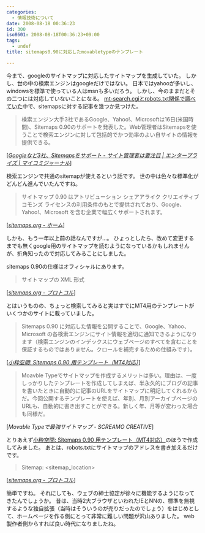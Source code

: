 ```yaml
---
categories:
  - 情報技術について
date: 2008-08-18 00:36:23
id: 300
iso8601: 2008-08-18T00:36:23+09:00
tags:
  - undef
title: sitemaps0.90に対応したmovabletypeのテンプレート

---
```


<p>今まで、googleのサイトマップに対応したサイトマップを生成していた。
しかし、世の中の検索エンジンはgoogleだけではない。
日本ではyahooが多いし、windowsを標準で使っている人はmsnも多いだろう。
しかし、今のままだとその二つには対応していないことになる。
<a href="http://www.nqou.net/2008/08/17/131943">mt-search.cgiとrobots.txt関係で調べていた</a>中で、sitemapsに対する記事を幾つか見つけた。</p>

<blockquote cite="http://journal.mycom.co.jp/news/2006/11/16/340.html" title="Googleなど3社、Sitemapsをサポート - サイト管理者は要注目 | エンタープライズ | マイコミジャーナル" class="blockquote"><p>検索エンジン大手3社であるGoogle、Yahoo!、Microsoftは16日(米国時間)、Sitemaps 0.90のサポートを発表した。Web管理者はSitemapsを使うことで検索エンジンに対して包括的でかつ効率のよい自サイトの情報を提供できる。</p></blockquote>

<div class="cite">[<cite><a href="http://news.mynavi.jp/news/2006/11/16/340.html">Googleなど3社、Sitemapsをサポート - サイト管理者は要注目 | エンタープライズ | マイコミジャーナル</a></cite>]</div>

<p>検索エンジンで共通のsitemapが使えるという話です。
世の中は色々な標準化がどんどん進んでいたんですね。</p>

<blockquote cite="http://www.sitemaps.org/ja/" title="sitemaps.org - ホーム" class="blockquote"><p>サイトマップ 0.90 はアトリビューション シェアアライク クリエイティブ コモンズ ライセンスの利用条件のもとで提供されており、Google、Yahoo!、Microsoft を含む企業で幅広くサポートされます。</p></blockquote>

<div class="cite">[<cite><a href="http://www.sitemaps.org/ja/">sitemaps.org - ホーム</a></cite>]</div>

<p>しかも、もう一年以上前の話なんですが&#133;。
ひょっとしたら、改めて変更するまでも無くgoogle用のサイトマップを読むようになっているかもしれませんが、折角知ったので対応してみることにしました。</p>

<p>
sitemaps 0.90の仕様はオフィシャルにあります。</p>

<blockquote cite="http://www.sitemaps.org/ja/protocol.php" title="sitemaps.org - プロトコル" class="blockquote"><p>サイトマップの XML 形式</p></blockquote>

<div class="cite">[<cite><a href="http://www.sitemaps.org/ja/protocol.html">sitemaps.org - プロトコル</a></cite>]</div>

<p>とはいうものの、ちょっと検索してみると実はすでにMT4用のテンプレートがいくつかのサイトに載っていました。</p>

<blockquote cite="http://www.koikikukan.com/archives/2007/10/31-011500.php" title="小粋空間: Sitemaps 0.90 用テンプレート（MT4対応）" class="blockquote"><p>Sitemaps 0.90 に対応した情報を公開することで、Google、Yahoo、Microsoft の各検索エンジンにサイト情報を適切に通知できるようになります（検索エンジンのインデックスにウェブページのすべてを含むことを保証するものではありません。クロールを補完するための仕組みです）。</p></blockquote>

<div class="cite">[<cite><a href="http://www.koikikukan.com/archives/2007/10/31-011500.php">小粋空間: Sitemaps 0.90 用テンプレート（MT4対応）</a></cite>]</div>

<blockquote cite="http://www.screamo.jp/2008/08/17-04-28.php" title="Movable Typeで最強サイトマップ - SCREAMO CREATIVE" class="blockquote"><p>Moavble Typeでサイトマップを作成するメリットは多い。理由は、一度しっかりしたテンプレートを作成してしまえば、半永久的にブログの記事を書いたときに自動的に記事のURLをサイトマップに明記してくれるからだ。今回公開するテンプレートを使えば、年別、月別アーカイブページのURLも、自動的に書き出すことができる。新しく年、月等が変わった場合も同様だ。</p></blockquote>

<div class="cite">[<cite>Movable Typeで最強サイトマップ - SCREAMO CREATIVE</cite>]</div>

<p>とりあえず<a href="http://www.koikikukan.com/archives/2007/10/31-011500.php">小粋空間: Sitemaps 0.90 用テンプレート（MT4対応）</a>のほうで作成してみました。
あとは、robots.txtにサイトマップのアドレスを書き加えるだけです。</p>

<blockquote cite="http://www.sitemaps.org/ja/protocol.php" title="sitemaps.org - プロトコル" class="blockquote"><p>Sitemap: &lt;sitemap_location&gt;</p></blockquote>

<div class="cite">[<cite><a href="http://www.sitemaps.org/ja/protocol.html">sitemaps.org - プロトコル</a></cite>]</div>

<p>簡単ですね。
それにしても、ウェブの紳士協定が徐々に機能するようになってきたんでしょうか。
昔は、当時2大ブラウザといわれたIEとNNの、標準を無視するような独自拡張（当時はそういうのが売りだったのでしょう）をはじめとして、ホームページを作る側にとって非常に難しい問題が沢山ありました。
web製作者側からすれば良い時代になりましたね。</p>
    	